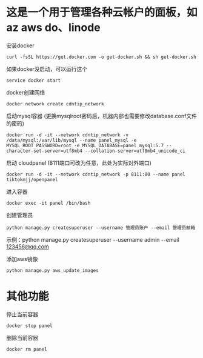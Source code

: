 # 这是一个用于管理各种云帐户的面板，如az aws do、linode

 安装docker
```
curl -fsSL https://get.docker.com -o get-docker.sh && sh get-docker.sh 
```

 如果docker没启动，可以运行这个
```
service docker start
```
 docker创建网络
```
docker network create cdntip_network 
```

 启动mysql容器 (更换mysqlroot密码后，机器内部也需要修改database.conf文件的密码)
```mkdir /data 
docker run -d -it --network cdntip_network -v /data/mysql:/var/lib/mysql --name panel_mysql -e MYSQL_ROOT_PASSWORD=root -e MYSQL_DATABASE=panel mysql:5.7 --character-set-server=utf8mb4 --collation-server=utf8mb4_unicode_ci
```

 启动 cloudpanel (8111端口可改为任意，此处为实际对外端口)
```
docker run -d -it --network cdntip_network -p 8111:80 --name panel tiktokmjj/openpanel 
```

 进入容器
```
docker exec -it panel /bin/bash
```

 创建管理员
```
python manage.py createsuperuser --username 管理员账户 --email 管理员邮箱
```
示例：python manage.py createsuperuser --username admin --email 123456@qq.com

 添加aws镜像
```
python manage.py aws_update_images
```

# 其他功能
停止当前容器 
```
docker stop panel
```
删除当前容器
```
docker rm panel
```
